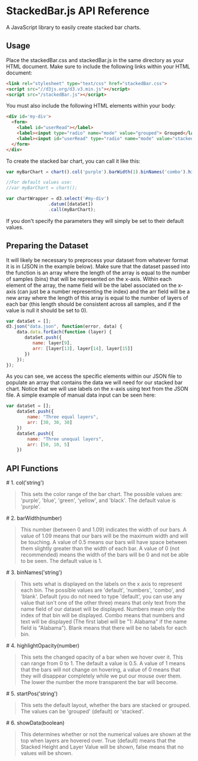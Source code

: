 # StackedBar.js API Reference

A JavaScript library to easily create stacked bar charts.

## Usage

Place the stackedBar.css and stackedBar.js in the same directory as your HTML document. Make sure to include the following links within your HTML document:

```html
<link rel="stylesheet" type="text/css" href="stackedBar.css">
<script src="//d3js.org/d3.v3.min.js"></script>
<script src="/stackedBar.js"></script>
```

You must also include the following HTML elements within your body:

```html
<div id='my-div'>
  <form>
    <label id="userRead"></label>
    <label><input type="radio" name="mode" value="grouped"> Grouped</label>
    <label><input id="userRead" type="radio" name="mode" value="stacked" checked> Stacked</label>
  </form>
</div>
```

To create the stacked bar chart, you can call it like this:

```javascript
var myBarChart = chart().col('purple').barWidth(1).binNames('combo').highlightOpacity(0.9).startPos('grouped');

//For default values use:
//var myBarChart = chart();

var chartWrapper = d3.select('#my-div')
                .datum([dataSet]) 
                .call(myBarChart); 
```

If you don't specify the parameters they will simply be set to their default values.

## Preparing the Dataset

It will likely be necessary to preprocess your dataset from whatever format it is in (JSON in the example below). Make sure that the dataset passed into the function is an array where the length of the array is equal to the number of samples (bins) that will be represented on the x-axis. Within each element of the array, the name field will be the label associated on the x-axis (can just be a number representing the index) and the arr field will be a new array where the length of this array is equal to the number of layers of each bar (this length should be consistent across all samples, and if the value is null it should be set to 0). 

```javascript
var dataSet = [];
d3.json("data.json", function(error, data) {
    data.data.forEach(function (layer) {
       dataSet.push({
          name: layer[9],
          arr: [layer[13], layer[14], layer[15]]
       })
    });
});
```

As you can see, we access the specific elements within our JSON file to populate an array that contains the data we will need for our stacked bar chart. Notice that we will use labels on the x-axis using text from the JSON file. A simple example of manual data input can be seen here:

```javascript
var dataSet = [];
    dataSet.push({
        name: "Three equal layers",
        arr: [30, 30, 30]
    })
    dataSet.push({
        name: "Three unequal layers",
        arr: [50, 10, 5]
    })
```

## API Functions

\# 1. col('string')

> This sets the color range of the bar chart. The possible values are: 'purple', 'blue', 'green', 'yellow', and 'black'. The default value is 'purple'.

\# 2. barWidth(number)

> This number (between 0 and 1.09) indicates the width of our bars. A value of 1.09 means that our bars will be the maximum width and will be touching. A value of 0.5 means our bars will have space between them slightly greater than the width of each bar. A value of 0 (not recommended) means the width of the bars will be 0 and not be able to be seen. The default value is 1.

\# 3. binNames('string')

> This sets what is displayed on the labels on the x axis to represent each bin. The possible values are 'default', 'numbers', 'combo', and 'blank'. Default (you do not need to type 'default', you can use any value that isn't one of the other three) means that only text from the name field of our dataset will be displayed. Numbers mean only the index of that bin will be displayed. Combo means that numbers and text will be displayed (The first label will be "1: Alabama" if the name field is "Alabama"). Blank means that there will be no labels for each bin.

\# 4. highlightOpacity(number)

> This sets the changed opacity of a bar when we hover over it. This can range from 0 to 1. The default a value is 0.5. A value of 1 means that the bars will not change on hovering, a value of 0 means that they will disappear completely while we put our mouse over them. The lower the number the more transparent the bar will become.

\# 5. startPos('string')

> This sets the default layout, whether the bars are stacked or grouped. The values can be 'grouped' (default) or 'stacked'.

\# 6. showData(boolean)

> This determines whether or not the numerical values are shown at the top when layers are hovered over. True (default) means that the Stacked Height and Layer Value will be shown, false means that no values will be shown.

